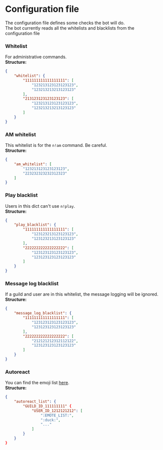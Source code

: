 # Configuration file

The configuration file defines some checks the bot will do.  
The bot currently reads all the whitelists and blacklists from the configuration file

### Whitelist
For administrative commands.  
**Structure:**
```json
{
    "whitelist": {
        "111111111111111111": [
            "123213123123123123",
            "123213213213123123"
        ],
        "213123123123123123": [
            "123213123123123123",
            "123213213213123123"
        ]
    }
}
```

### AM whitelist
This whitelist is for the `n!am` command. Be careful.  
**Structure:**
```json
{
    "am_whitelist": [
        "123213123123123123",
        "223232323232312323"
    ]
}
```

### Play blacklist
Users in this dict can't use `n!play`.  
**Structure:**
```json
{
    "play_blacklist": {
        "111111111111111111": [
            "123123213123123123",
            "123123213123123123"
        ],
        "222222222222222222": [
            "123123123123123123",
            "123123123123123123"
        ]
    }
}
```

### Message log blacklist
If a guild and user are in this whitelist, the message logging will be ignored.  
**Structure:**
```json
{
    "message_log_blacklist": {
        "111111111111111111": [
            "123123123123123123",
            "123123123123123123"
        ],
        "222222222222222222": [
            "212121212312112122",
            "123123123123123123"
        ]
    }
}
```

### Autoreact
You can find the emoji list [here](https://carpedm20.github.io/emoji/all.html?enableList=enable_list_alias).  
**Structure:**
```json
{
    "autoreact_list": {
        "GUILD_ID_111111111" {
            "USER_ID_1212121212": [
                ":EMOTE_LIST:",
                ":duck:",
                "..."
            ]
        }
    }
}
```
